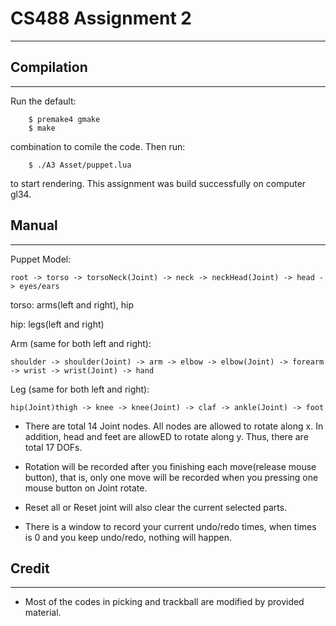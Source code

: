 # CS488 Assignment 2

---

## Compilation

----

Run the default:

    	$ premake4 gmake
    	$ make

combination to comile the code. 
Then run:

		$ ./A3 Asset/puppet.lua

to start rendering. This assignment was build successfully on computer gl34.

## Manual

----

Puppet Model:

	root -> torso -> torsoNeck(Joint) -> neck -> neckHead(Joint) -> head -> eyes/ears

torso: 
	arms(left and right), hip

hip:
	legs(left and right)


Arm (same for both left and right):

	shoulder -> shoulder(Joint) -> arm -> elbow -> elbow(Joint) -> forearm -> wrist -> wrist(Joint) -> hand

Leg (same for both left and right):

	hip(Joint)thigh -> knee -> knee(Joint) -> claf -> ankle(Joint) -> foot

* There are total 14 Joint nodes. 
	All nodes are allowed to rotate along x. In addition, head and feet are allowED to rotate along y.
	Thus, there are total 17 DOFs.

* Rotation will be recorded after you finishing each move(release mouse button), that is, only one move will be recorded when you pressing one mouse button on Joint rotate.

* Reset all or Reset joint will also clear the current selected parts.

* There is a window to record your current undo/redo times, when times is 0 and you keep undo/redo, nothing will happen.

## Credit

----

* Most of the codes in picking and trackball are modified by provided material.
